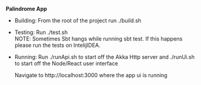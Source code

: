 **Palindrome App**

- Building:
  From the root of the project run ./build.sh
  
- Testing:
  Run ./test.sh  
  NOTE: Sometimes Sbt hangs while running sbt test. If this happens please run the tests on IntelijIDEA.

- Running:
  Run ./runApi.sh to start off the Akka Http server and ./runUi.sh to start off the Node/React user interface
  
  Navigate to http://localhost:3000 where the app ui is running